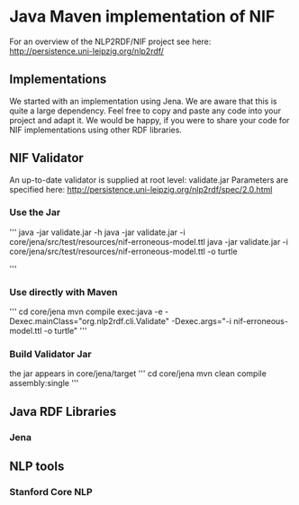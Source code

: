 # Java Maven implementation of NIF
For an overview of the NLP2RDF/NIF project see here: http://persistence.uni-leipzig.org/nlp2rdf/

## Implementations
We started with an implementation using Jena. We are aware that this is quite a large dependency. Feel free to copy and paste any code into your project and adapt it.
We would be happy, if you were to share your code for NIF implementations using other RDF libraries. 

## NIF Validator
An up-to-date validator is supplied at root level: validate.jar
Parameters are specified here: http://persistence.uni-leipzig.org/nlp2rdf/spec/2.0.html
### Use the Jar
'''
java -jar validate.jar -h
java -jar validate.jar -i core/jena/src/test/resources/nif-erroneous-model.ttl 
java -jar validate.jar -i core/jena/src/test/resources/nif-erroneous-model.ttl -o turtle 

'''

### Use directly with Maven
'''
cd core/jena
mvn compile exec:java -e  -Dexec.mainClass="org.nlp2rdf.cli.Validate" -Dexec.args="-i nif-erroneous-model.ttl -o turtle"
'''

### Build Validator Jar 
the jar appears in core/jena/target
'''
cd core/jena
mvn clean compile assembly:single
'''


## Java RDF Libraries

### Jena


## NLP tools

### Stanford Core NLP

